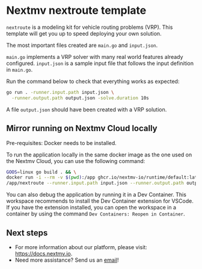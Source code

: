 # Nextmv nextroute template

`nextroute` is a modeling kit for vehicle routing problems (VRP). This template
will get you up to speed deploying your own solution.

The most important files created are `main.go` and `input.json`.

`main.go` implements a VRP solver with many real world features already
configured. `input.json` is a sample input file that follows the input
definition in `main.go`.

Run the command below to check that everything works as expected:

```bash
go run . -runner.input.path input.json \
  -runner.output.path output.json -solve.duration 10s
```

A file `output.json` should have been created with a VRP solution.

## Mirror running on Nextmv Cloud locally

Pre-requisites: Docker needs to be installed.

To run the application locally in the same docker image as the one used on the
Nextmv Cloud, you can use the following command:

```bash
GOOS=linux go build . && \
docker run -i --rm -v $(pwd):/app ghcr.io/nextmv-io/runtime/default:latest \
/app/nextroute --runner.input.path input.json --runner.output.path output.json
```

You can also debug the application by running it in a Dev Container. This
workspace recommends to install the Dev Container extension for VSCode. If you
have the extension installed, you can open the workspace in a container by using
the command `Dev Containers: Reopen in Container`.

## Next steps

* For more information about our platform, please visit: <https://docs.nextmv.io>.
* Need more assistance? Send us an [email](mailto:support@nextmv.io)!
